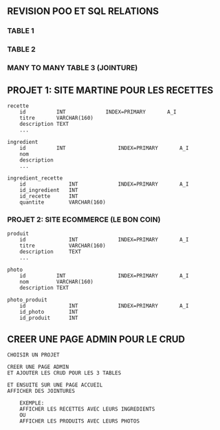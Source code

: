 ## REVISION POO ET SQL RELATIONS

### TABLE 1

### TABLE 2

### MANY TO MANY TABLE 3 (JOINTURE)


## PROJET 1: SITE MARTINE POUR LES RECETTES

    recette
        id          INT             INDEX=PRIMARY       A_I
        titre       VARCHAR(160)
        description TEXT
        ...

    ingredient
        id          INT                 INDEX=PRIMARY       A_I
        nom
        description
        ...

    ingredient_recette
        id              INT             INDEX=PRIMARY       A_I
        id_ingredient   INT
        id_recette      INT
        quantite        VARCHAR(160)


### PROJET 2: SITE ECOMMERCE (LE BON COIN)

    produit
        id              INT             INDEX=PRIMARY       A_I
        titre           VARCHAR(160)
        description     TEXT
        ...

    photo
        id          INT                 INDEX=PRIMARY       A_I
        nom         VARCHAR(160)
        description TEXT

    photo_produit
        id              INT             INDEX=PRIMARY       A_I
        id_photo        INT
        id_produit      INT


## CREER UNE PAGE ADMIN POUR LE CRUD

    CHOISIR UN PROJET
    
    CREER UNE PAGE ADMIN
    ET AJOUTER LES CRUD POUR LES 3 TABLES

    ET ENSUITE SUR UNE PAGE ACCUEIL
    AFFICHER DES JOINTURES

        EXEMPLE:
        AFFICHER LES RECETTES AVEC LEURS INGREDIENTS
        OU
        AFFICHER LES PRODUITS AVEC LEURS PHOTOS






